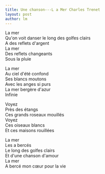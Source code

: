 ```yaml
---
title: Une chanson---L a Mer Charles Trenet  
layout: post
author: lm
---
```

<p>La mer<br />
Qu'on voit danser le long des golfes clairs<br />
A des reflets d'argent<br />
La mer<br />
Des reflets changeants<br />
Sous la pluie</p>
<p>La mer<br />
Au ciel d'été confond<br />
Ses blancs moutons<br />
Avec les anges si purs<br />
La mer bergère d'azur<br />
Infinie</p>
<p>Voyez<br />
Près des étangs<br />
Ces grands roseaux mouillés<br />
Voyez<br />
Ces oiseaux blancs<br />
Et ces maisons rouillées</p>
<p>La mer<br />
Les a bercés<br />
Le long des golfes clairs<br />
Et d'une chanson d'amour<br />
La mer<br />
A bercé mon cœur pour la vie</p>
